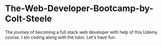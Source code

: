 # The-Web-Developer-Bootcamp-by-Colt-Steele
The journey of becoming a full stack web developer with help of this Udemy course. I am coding along with the tutor. Let's have fun.
